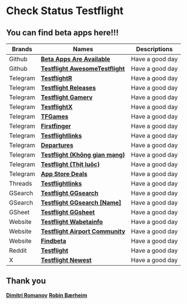 # Check Status Testflight
## You can find beta apps here!!!
| Brands | Names | Descriptions |
| --- | --- | --- |
| Github | **[Beta Apps Are Available](https://github.com/manhnh97/CheckStatusTestflight/blob/master/Result_BetaAppsAvailable.md)** | Have a good day |
| Github | **[Testflight AwesomeTestflight](https://github.com/pluwen/awesome-testflight-link)** | Have a good day |
| Telegram | **[TestflightR](https://t.me/testflightR)** | Have a good day |
| Telegram | **[Testflight Releases](https://t.me/TestflightReleases)** | Have a good day |
| Telegram | **[Testflight Gamerv](https://t.me/tfgamerv)** | Have a good day |
| Telegram | **[TestflightX](https://t.me/TestFlightX)** | Have a good day |
| Telegram | **[TFGames](https://t.me/TFGames)** | Have a good day |
| Telegram | **[Firstfinger](https://t.me/firstfinger)** | Have a good day |
| Telegram | **[Testflightlinks](https://t.me/testflightlinks)** | Have a good day |
| Telegram | **[Departures](https://t.me/departures_to)** | Have a good day |
| Telegram | **[Testflight (Không gian mạng)](https://t.me/c/1823403288/32)** | Have a good day |
| Telegram | **[Testflight (Thịt luộc)](https://t.me/thitluoc77/88197)** | Have a good day |
| Telegram | **[App Store Deals](https://t.me/AppStoreDeals)** | Have a good day |
| Threads | **[Testflightlinks](https://www.threads.net/@testflightlinks)** | Have a good day |
| GSearch | **[Testflight GGsearch](https://www.google.com/search?q=site:testflight.apple.com/join/)** | Have a good day |
| GSearch | **[Testflight GGsearch [Name]](https://www.google.com/search?q=XXXX++site%3Atestflight.apple.com%2Fjoin%2F&sxsrf=ALeKk00KavQhLJ4dpUUru7tjMy3PCXSK-g%3A1621736790931&ei=Vr2pYMS0OKyjjLsP0siEOA&oq=****++site%3Atestflight.apple.com%2Fjoin%2F&gs_lcp=Cgdnd3Mtd2l6EANQr58BWPSyAWDtwgFoAnAAeACAAT6IAZUDkgEBN5gBAKABAaoBB2d3cy13aXrAAQE&sclient=gws-wiz&ved=0ahUKEwjEt96q4N7wAhWsEWMBHVIkAQcQ4dUDCA0&uact=5)** | Have a good day |
| GSheet | **[Testflight GGsheet](https://docs.google.com/spreadsheets/d/1Uej3AQPxRcLRXnmthUXR-7oGkNV_GsMFgCoNnuPtSwI/edit#gid=1719818428)** | Have a good day |
| Website | **[Testflight Wabetainfo](https://wabetainfo.com/testflight/)** | Have a good day |
| Website | **[Testflight Airport Community](https://app.airport.community/)** | Have a good day |
| Website | **[Findbeta](https://findbeta.no/)** | Have a good day |
| Reddit | **[Testflight](https://www.reddit.com/r/TestFlight/)** | Have a good day |
| X | **[Testflight Newest](https://twitter.com/search?q=url%3Atestflight.apple.com)** | Have a good day |

## Thank you
**[Dimitri Romanov](https://t.me/DimiHepburn)**
**[Robin Bærheim](https://t.me/Findbeta)**